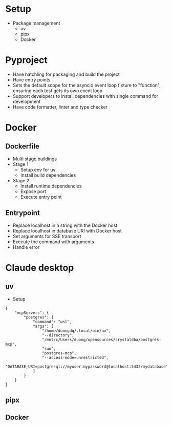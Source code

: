 # Setup
- Package management
    - uv
    - pipx
    - Docker

# Pyproject
- Have hatchling for packaging and build the project
- Have entry points
- Sets the default scope for the asyncio event loop fixture to "function", ensuring each test gets its own event loop
- Support developers to install dependencies with single command for development
- Have code formatter, linter and type checker

# Docker
## Dockerfile
- Multi stage buildings
- Stage 1
    - Setup env for uv
    - Install build dependencies
- Stage 2
    - Install runtime dependencies
    - Expose port
    - Execute entry point
## Entrypoint
- Replace localhost in a string with the Docker host
- Replace localhost in database URI with Docker host
- Set arguments for SSE transport
- Execute the command with arguments
- Handle error

# Claude desktop
## uv
- Setup
```
{
    "mcpServers": {
        "postgres": {
            "command": "wsl",
            "args": [
                "/home/duongdq/.local/bin/uv",
                "--directory",
                "/mnt/c/Users/duong/opensources/crystaldba/postgres-mcp",
                "run",
                "postgres-mcp",
                "--access-mode=unrestricted",
                "DATABASE_URI=postgresql://myuser:mypassword@localhost:5432/mydatabase"
            ]
        }
    }
}
```
## pipx
## Docker